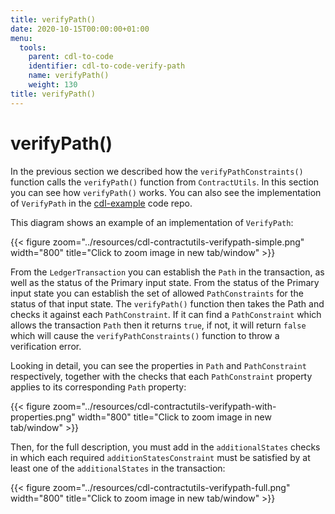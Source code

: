 ```yaml
---
title: verifyPath()
date: 2020-10-15T00:00:00+01:00
menu:
  tools:
    parent: cdl-to-code
    identifier: cdl-to-code-verify-path
    name: verifyPath()
    weight: 130
title: verifyPath()
---
```



# verifyPath()

In the previous section we described how the `verifyPathConstraints()` function calls the `verifyPath()` function from `ContractUtils`. In this section you can see how `verifyPath()` works. You can also see the implementation of `VerifyPath` in the [cdl-example](https://github.com/corda/cdl-example) code repo.

This diagram shows an example of an implementation of `VerifyPath`:

{{< figure zoom="../resources/cdl-contractutils-verifypath-simple.png" width="800" title="Click to zoom image in new tab/window" >}}

From the `LedgerTransaction` you can establish the `Path` in the transaction, as well as the status of the Primary input state. From the status of the Primary input state you can establish the set of allowed `PathConstraints` for the status of that input state. The `verifyPath()` function then takes the Path and checks it against each `PathConstraint`. If it can find a `PathConstraint` which allows the transaction `Path` then it returns `true`, if not, it will return `false` which will cause the `verifyPathConstraints()` function to throw a verification error.

Looking in detail, you can see the properties in `Path` and `PathConstraint` respectively, together with the checks that each `PathConstraint` property applies to its corresponding `Path` property:

{{< figure zoom="../resources/cdl-contractutils-verifypath-with-properties.png" width="800" title="Click to zoom image in new tab/window" >}}


Then, for the full description, you must add in the `additionalStates` checks in which each required `additionStatesConstraint` must be satisfied by at least one of the `additionalStates` in the transaction:

{{< figure zoom="../resources/cdl-contractutils-verifypath-full.png" width="800" title="Click to zoom image in new tab/window" >}}
